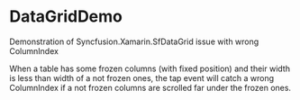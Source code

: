 # DataGridDemo
Demonstration of Syncfusion.Xamarin.SfDataGrid issue with wrong ColumnIndex

When a table has some frozen columns (with fixed position) and their width is less than width of a not frozen ones, the tap event will catch a wrong ColumnIndex if a not frozen columns are scrolled far under the frozen ones.
